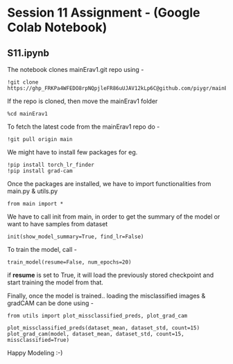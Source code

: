 # Session 11 Assignment - (Google Colab Notebook)

## S11.ipynb
The notebook clones mainErav1.git repo using -

```
!git clone https://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@github.com/piygr/mainErav1.git
``` 

If the repo is cloned, then move the mainErav1 folder

```
%cd mainErav1
```

To fetch the latest code from the mainErav1 repo do -

```
!git pull origin main
```

We might have to install few packages for eg.
```
!pip install torch_lr_finder
!pip install grad-cam
```

Once the packages are installed, we have to import functionalities from main.py & utils.py

```
from main import *
```

We have to call init from main, in order to get the summary of the model or want to have samples from dataset

```
init(show_model_summary=True, find_lr=False)
```

To train the model, call -
```
train_model(resume=False, num_epochs=20)
```
if **resume** is set to True, it will load the previously stored checkpoint and start training the model from that.

Finally, once the model is trained.. loading the misclassified images & gradCAM can be done using -

```
from utils import plot_missclassified_preds, plot_grad_cam

plot_missclassified_preds(dataset_mean, dataset_std, count=15)
plot_grad_cam(model, dataset_mean, dataset_std, count=15, missclassified=True)
```

Happy Modeling :-) 
 
